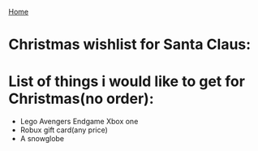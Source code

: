 [Home](index.md)
# Christmas wishlist for Santa Claus:

# List of things i would like to get for Christmas(no order):
* Lego Avengers Endgame Xbox one
* Robux gift card(any price)
* A snowglobe

